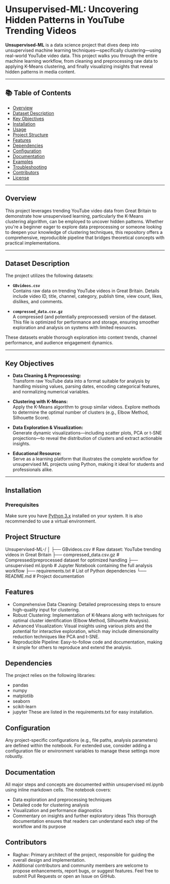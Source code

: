 # Unsupervised-ML: Uncovering Hidden Patterns in YouTube Trending Videos

**Unsupervised-ML** is a data science project that dives deep into unsupervised machine learning techniques—specifically clustering—using real-world YouTube video data. This project walks you through the entire machine learning workflow, from cleaning and preprocessing raw data to applying K-Means clustering, and finally visualizing insights that reveal hidden patterns in media content.

---

## 📚 Table of Contents

- [Overview](#overview)
- [Dataset Description](#dataset-description)
- [Key Objectives](#key-objectives)
- [Installation](#installation)
- [Usage](#usage)
- [Project Structure](#project-structure)
- [Features](#features)
- [Dependencies](#dependencies)
- [Configuration](#configuration)
- [Documentation](#documentation)
- [Examples](#examples)
- [Troubleshooting](#troubleshooting)
- [Contributors](#contributors)
- [License](#license)

---

## Overview

This project leverages trending YouTube video data from Great Britain to demonstrate how unsupervised learning, particularly the K-Means clustering algorithm, can be employed to uncover hidden patterns. Whether you're a beginner eager to explore data preprocessing or someone looking to deepen your knowledge of clustering techniques, this repository offers a comprehensive, reproducible pipeline that bridges theoretical concepts with practical implementations.

---

## Dataset Description

The project utilizes the following datasets:

- **`GBvideos.csv`**  
  Contains raw data on trending YouTube videos in Great Britain. Details include video ID, title, channel, category, publish time, view count, likes, dislikes, and comments.
  
- **`compressed_data.csv.gz`**  
  A compressed (and potentially preprocessed) version of the dataset. This file is optimized for performance and storage, ensuring smoother exploration and analysis on systems with limited resources.

These datasets enable thorough exploration into content trends, channel performance, and audience engagement dynamics.

---

## Key Objectives

- **Data Cleaning & Preprocessing:**  
  Transform raw YouTube data into a format suitable for analysis by handling missing values, parsing dates, encoding categorical features, and normalizing numerical variables.

- **Clustering with K-Means:**  
  Apply the K-Means algorithm to group similar videos. Explore methods to determine the optimal number of clusters (e.g., Elbow Method, Silhouette Score).

- **Data Exploration & Visualization:**  
  Generate dynamic visualizations—including scatter plots, PCA or t-SNE projections—to reveal the distribution of clusters and extract actionable insights.

- **Educational Resource:**  
  Serve as a learning platform that illustrates the complete workflow for unsupervised ML projects using Python, making it ideal for students and professionals alike.

---

## Installation

### Prerequisites

Make sure you have [Python 3.x](https://www.python.org/downloads/) installed on your system. It is also recommended to use a virtual environment.
## Project Structure

Unsupervised-ML-/
│
├── GBvideos.csv                # Raw dataset: YouTube trending videos in Great Britain
├── compressed_data.csv.gz      # Compressed/preprocessed dataset for optimized handling
├── unsupervised ml.ipynb       # Jupyter Notebook containing the full analysis workflow
├── requirements.txt            # List of Python dependencies
└── README.md                   # Project documentation

## Features

- Comprehensive Data Cleaning:
Detailed preprocessing steps to ensure high-quality input for clustering.
- Robust Clustering:
Implementation of K-Means along with techniques for optimal cluster identification (Elbow Method, Silhouette Analysis).
- Advanced Visualization:
Visual insights using various plots and the potential for interactive exploration, which may include dimensionality reduction techniques like PCA and t-SNE.
- Reproducible Pipeline:
Easy-to-follow code and documentation, making it simple for others to reproduce and extend the analysis.

## Dependencies
The project relies on the following libraries:
- pandas
- numpy
- matplotlib
- seaborn
- scikit-learn
- jupyter
These are listed in the requirements.txt for easy installation.

## Configuration
Any project-specific configurations (e.g., file paths, analysis parameters) are defined within the notebook. For extended use, consider adding a configuration file or environment variables to manage these settings more robustly.

## Documentation
All major steps and concepts are documented within unsupervised ml.ipynb using inline markdown cells. The notebook covers:
- Data exploration and preprocessing techniques
- Detailed code for clustering analysis
- Visualization and performance diagnostics
- Commentary on insights and further exploratory ideas
This thorough documentation ensures that readers can understand each step of the workflow and its purpose

## Contributors
- Raghav: Primary architect of the project, responsible for guiding the overall design and implementation.
- Additional contributors and community members are welcome to propose enhancements, report bugs, or suggest features.
Feel free to submit Pull Requests or open an Issue on GitHub.

